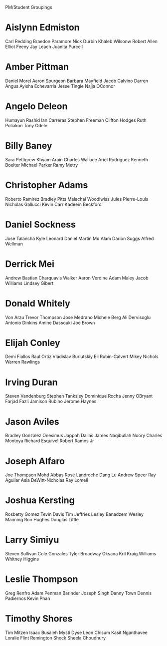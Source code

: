 PM/Student Groupings
# Aislynn Edmiston
  Carl Redding
  Braedon Paramore
  Nick Durbin
  Khaleb Wilsonw
  Robert Allen
  Elliot Feeny
  Jay Leach
  Juanita Purcell

# Amber Pittman
  Daniel Morel
  Aaron Spurgeon
  Barbara Mayfield
  Jacob Calvino
  Darren Angus
  Ayisha Echevarria
  Jesse Tingle
  Najja OConnor

# Angelo Deleon
  Humayun Rashid
  Ian Carreras
  Stephen Freeman
  Clifton Hodges
  Ruth Poliakon
  Tony Odele

# Billy Baney
  Sara Pettigrew
  Khyam Arain
  Charles Wallace
  Ariel Rodriguez
  Kenneth Boelter
  Michael Parker
  Ramy Metry

# Christopher Adams
  Roberto Ramirez
  Bradley Pitts
  Malachai Woodiwiss
  Jules Pierre-Louis
  Nicholas Gallucci
  Kevin Carr
  Kadeem Beckford

# Daniel Sockness
  Jose Talancha
  Kyle Leonard
  Daniel Martin
  Md Alam
  Darion Suggs
  Alfred Wellman

# Derrick Mei
  Andrew Bastian
  Charquavis Walker
  Aaron Verdine
  Adam Maley
  Jacob Williams
  Lindsey Gibert

# Donald Whitely
  Von Arzu
  Trevor Thompson
  Jose Medrano
  Michele Berg
  Ali Dervisoglu
  Antonio Dinkins
  Amine Dassouki
  Joe Brown

# Elijah Conley
  Demi Fiallos
  Raul Ortiz
  Vladislav Burlutskiy
  Eli Rubin-Calvert
  Mikey Nichols
  Warren Rawlings

# Irving Duran
  Steven Vandenburg
  Stephen Tanksley
  Dominique Rocha
  Jenny OBryant
  Farjad Fazli
  Jamison Rubino
  Jerome Haynes

# Jason Aviles
  Bradley Gonzalez
  Onesimus Jappah
  Dallas James
  Naqibullah Noory
  Charles Montoya
  Richard Esquivel
  Robert Ramos Jr

# Joseph Alfaro
  Joe Thompson
  Mohd Abbas
  Rose Landroche
  Dang Lu
  Andrew Speer
  Ray Aguilar
  Asia DeWitt-Nicholas
  Ray Lomeli

# Joshua Kersting
  Rosbetty Gomez
  Tevin Davis
  Tim Jeffries
  Lesley Banadzem
  Wesley Manning
  Ron Hughes
  Douglas Little

# Larry Simiyu
  Steven Sullivan
  Cole Gonzales
  Tyler Broadway
  Oksana Kril
  Kraig Williams
  Whitney Higgins

# Leslie Thompson
  Greg Renfro
  Adam Penman
  Barinder Joseph Singh
  Danny Town
  Dennis Padiernos
  Kevin Phan

# Timothy Shores 
  Tim Mitzen
  Isaac Busaleh
  Mysti Dyse
  Leon Chisum
  Kasit Nganthavee
  Loralie Flint
  Remington Shock
  Sheela Choudhury